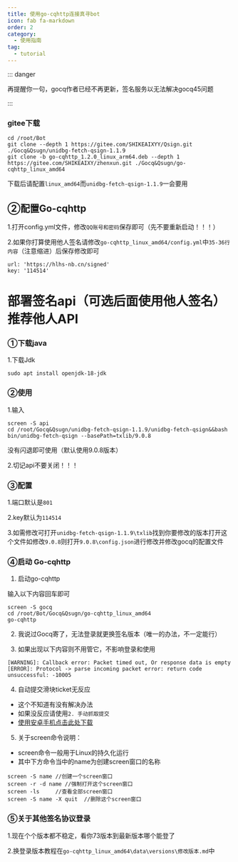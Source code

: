 ```yaml
---
title: 使用go-cqhttp连接真寻bot
icon: fab fa-markdown
order: 2
category:
  - 使用指南
tag:
  - tutorial
---
```


::: danger

再提醒你一句，gocq作者已经不再更新，签名服务以无法解决gocq45问题

:::
  
### gitee下载

```
cd /root/Bot
git clone --depth 1 https://gitee.com/SHIKEAIXYY/Qsign.git ./Gocq&Qsugn/unidbg-fetch-qsign-1.1.9
git clone -b go-cqhttp_1.2.0_linux_arm64.deb --depth 1 https://gitee.com/SHIKEAIXY/zhenxun.git ./Gocq&Qsugn/go-cqhttp_linux_amd64
```

下载后请配置`linux_amd64`而`unidbg-fetch-qsign-1.1.9`一会要用

## ②配置Go-cqhttp

1.打开config.yml文件，修改`QQ账号和密码`保存即可（先不要重新启动！！！）

2.如果你打算使用他人签名请修改`go-cqhttp_linux_amd64/config.yml`中`35-36行内容`（注意缩进）后保存修改即可
```
url: 'https://hlhs-nb.cn/signed'
key: '114514'
```

# 部署签名api（可选后面使用他人签名）推荐他人API

### ①下载java 

1.下载Jdk
```
sudo apt install openjdk-18-jdk
```

### ②使用

1.输入
```
screen -S api
cd /root/Gocq&Qsugn/unidbg-fetch-qsign-1.1.9/unidbg-fetch-qsign&&bash bin/unidbg-fetch-qsign --basePath=txlib/9.0.8
```

没有闪退即可使用（默认使用9.0.8版本）

2.切记api不要关闭！！！

### ③配置

1.端口默认是`801`

2.key默认为`114514`

3.如需修改可打开`unidbg-fetch-qsign-1.1.9\txlib`找到你要修改的版本打开这个文件如修改`9.0.8`则打开`9.0.8\config.json`进行修改并修改gocq的配置文件

### ④启动 Go-cqhttp

1. 启动go-cqhttp

输入以下内容回车即可
```
screen -S gocq
cd /root/Bot/Gocq&Qsugn/go-cqhttp_linux_amd64
go-cqhttp
```

2. 我说过Gocq寄了，无法登录就更换签名版本（唯一的办法，不一定能行）

3. 如果出现以下内容则不用管它，不影响登录和使用

```
[WARNING]: Callback error: Packet timed out, Or response data is empty
[ERROR]: Protocol -> parse incoming packet error: return code unsuccessful: -10005
```

4. 自动提交滑块ticket无反应
- 这个不知道有没有解决办法
- 如果没反应请使用`2. 手动抓取提交`
- [使用安卓手机点击此处下载](https://maupdate.rainchan.win/txcaptcha.apk)


5. 关于screen命令说明：

* screen命令一般用于Linux的持久化运行
* 其中下方命令当中的name为创建screen窗口的名称
```
screen -S name //创建一个screen窗口
screen -r -d name //强制打开这个screen窗口
screen -ls     //查看全部screen窗口
screen -S name -X quit  //删除这个screen窗口
```

### ⑤关于其他签名协议登录

1.现在个个版本都不稳定，看你73版本到最新版本哪个能登了

2.换登录版本教程在`go-cqhttp_linux_amd64\data\versions\修改版本.md`中